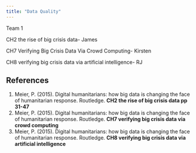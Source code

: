 ```yaml
---
title: "Data Quality"
---
```


Team 1

CH2 the rise of big crisis data- James

CH7 Verifying Big Crisis Data Via Crowd Computing- Kirsten 

CH8 verifying big crisis data via artificial intelligence- RJ




## References

1.	Meier, P. (2015). Digital humanitarians: how big data is changing the face of humanitarian response. Routledge. **CH2 the rise of big crisis data pp 31-47**
2.	Meier, P. (2015). Digital humanitarians: how big data is changing the face of humanitarian response. Routledge. **CH7 verifying big crisis data via crowd computing**
3.	Meier, P. (2015). Digital humanitarians: how big data is changing the face of humanitarian response. Routledge. **CH8 verifying big crisis data via artificial intelligence** 




